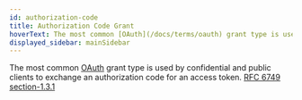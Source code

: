 ```yaml
---
id: authorization-code
title: Authorization Code Grant
hoverText: The most common [OAuth](/docs/terms/oauth) grant type is used by confidential and public clients to exchange an authorization code for an access token. [RFC 6749 section-1.3.1](https://datatracker.ietf.org/doc/html/rfc6749#section-1.3.1)
displayed_sidebar: mainSidebar
---
```


The most common [OAuth](/docs/terms/oauth) grant type is used by confidential and public clients to exchange an authorization code for an access token. [RFC 6749 section-1.3.1](https://datatracker.ietf.org/doc/html/rfc6749#section-1.3.1)